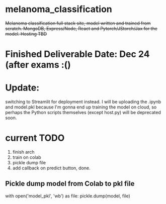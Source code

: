 # melanoma_classification
~~Melanoma classification full stack site, model written and trained from scratch. MongoDB, Express/Node, React and Pytorch/JStorch/Jax for the model. Hosting TBD~~

# Finished Deliverable Date: Dec 24 (after exams :()

# Update: 
switching to Streamlit for deployment instead.
I will be uploading the .ipynb and model.pkl because I'm gonna end up training the model on cloud, so perhaps the Python scripts themselves (except host.py) will be deprecated soon.

# current TODO
1) finish arch
2) train on colab
3) pickle dump file 
4) add callback on predict button, done.

## Pickle dump model from Colab to pkl file
with open('model_pkl', 'wb') as file:
    pickle.dump(model, file)
###

